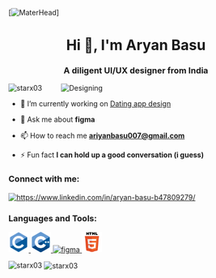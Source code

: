 [![MaterHead](https://i.pinimg.com/originals/87/0a/2f/870a2f0a426751eac1fc9cefcd97be78.gif)]
<h1 align="center">Hi 👋, I'm Aryan Basu</h1>
<h3 align="center">A diligent UI/UX designer from India</h3>
<img align="right" alt="Designing" width="400" src="https://miro.medium.com/v2/resize:fit:1200/0*5oiuLeF3ZzHCLBCc.gif">

<p align="left"> <img src="https://komarev.com/ghpvc/?username=starx03&label=Profile%20views&color=0e75b6&style=flat" alt="starx03" /> </p>

- 🔭 I’m currently working on [Dating app design](https://www.figma.com/proto/pHkzWUli6z3N9koomB7s9R/date-2?node-id=0-1&t=oq7FI93anKNIJyza-1)

- 💬 Ask me about **figma**

- 📫 How to reach me **ariyanbasu007@gmail.com**

- ⚡ Fun fact **I can hold up a good conversation (i guess)**

<h3 align="left">Connect with me:</h3>
<p align="left">
<a href="https://linkedin.com/in/https://www.linkedin.com/in/aryan-basu-b47809279/" target="blank"><img align="center" src="https://raw.githubusercontent.com/rahuldkjain/github-profile-readme-generator/master/src/images/icons/Social/linked-in-alt.svg" alt="https://www.linkedin.com/in/aryan-basu-b47809279/" height="30" width="40" /></a>
</p>

<h3 align="left">Languages and Tools:</h3>
<p align="left"> <a href="https://www.cprogramming.com/" target="_blank" rel="noreferrer"> <img src="https://raw.githubusercontent.com/devicons/devicon/master/icons/c/c-original.svg" alt="c" width="40" height="40"/> </a> <a href="https://www.w3schools.com/cpp/" target="_blank" rel="noreferrer"> <img src="https://raw.githubusercontent.com/devicons/devicon/master/icons/cplusplus/cplusplus-original.svg" alt="cplusplus" width="40" height="40"/> </a> <a href="https://www.figma.com/" target="_blank" rel="noreferrer"> <img src="https://www.vectorlogo.zone/logos/figma/figma-icon.svg" alt="figma" width="40" height="40"/> </a> <a href="https://www.w3.org/html/" target="_blank" rel="noreferrer"> <img src="https://raw.githubusercontent.com/devicons/devicon/master/icons/html5/html5-original-wordmark.svg" alt="html5" width="40" height="40"/> </a> </p>

<p><img align="left" src="https://github-readme-stats.vercel.app/api/top-langs?username=starx03&show_icons=true&locale=en&layout=compact" alt="starx03" /></p>

<p>&nbsp;<img align="center" src="https://github-readme-stats.vercel.app/api?username=starx03&show_icons=true&locale=en" alt="starx03" /></p>
